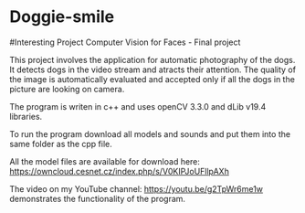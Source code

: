 # Doggie-smile
#Interesting Project 
Computer Vision for Faces - Final project

This project involves the application for automatic photography of the dogs. It detects dogs in the video stream and atracts their attention. The quality of the image is automatically evaluated and accepted only if all the dogs in the picture are looking on camera.

The program is writen in c++ and uses openCV 3.3.0 and dLib v19.4 libraries.

To run the program download all models and sounds and put them into the same folder as the cpp file.

All the model files are available for download here: https://owncloud.cesnet.cz/index.php/s/V0KIPJoUFllpAXh

The video on my YouTube channel: https://youtu.be/g2TpWr6me1w demonstrates the functionality of the program.
